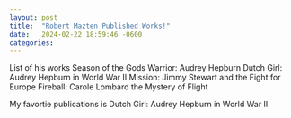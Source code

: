 ```yaml
---
layout: post
title:  "Robert Mazten Published Works!"
date:   2024-02-22 18:59:46 -0600
categories: 
---
```

List of his works
Season of the Gods
Warrior: Audrey Hepburn
Dutch Girl: Audrey Hepburn in World War II
Mission: Jimmy Stewart and the Fight for Europe 
Fireball: Carole Lombard 
the Mystery of Flight

My favortie publications is Dutch Girl: Audrey Hepburn in World War II
